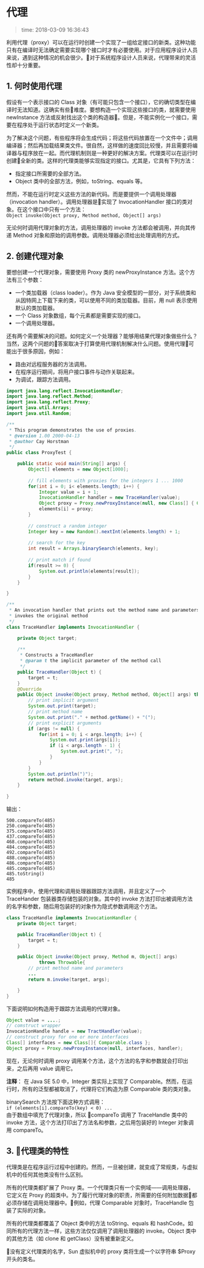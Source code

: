 # 代理
>time: 2018-03-09 16:36:43

利用代理（proxy）可以在运行时创建一个实现了一组给定接口的新类。这种功能只有在编译时无法确定需要实现哪个接口时才有必要使用。对于应用程序设计人员来说，遇到这种情况的机会很少。对于系统程序设计人员来说，代理带来的灵活性却十分重要。

## 1. 何时使用代理
假设有一个表示接口的 Class 对象（有可能只包含一个接口），它的确切类型在编译时无法知道。这确实有些难度。要想构造一个实现这些接口的类，就需要使用 newInstance 方法或反射找出这个类的构造器。但是，不能实例化一个接口，需要在程序处于运行状态时定义一个新类。

为了解决这个问题，有些程序将会生成代码；将这些代码放置在一个文件中；调用编译器；然后再加载结果类文件。很自然，这样做的速度回比较慢，并且需要将编译器与程序放在一起。而代理机制则是一种更好的解决方案。代理类可以在运行时创建全新的类。这样的代理类能够实现指定的接口。尤其是，它具有下列方法：
* 指定接口所需要的全部方法。
* Object 类中的全部方法，例如，toString、equals 等。

然而，不能在运行时定义这些方法的新代码。而是要提供一个调用处理器（invocation handler）。调用处理器是实现了 InvocationHandler 接口的类对象。在这个接口中只有一个方法：  
`Object invoke(Object proxy, Method method, Object[] args)`

无论何时调用代理对象的方法，调用处理器的 invoke 方法都会被调用，并向其传递 Method 对象和原始的调用参数。调用处理器必须给出处理调用的方式。

## 2. 创建代理对象
要想创建一个代理对象，需要使用 Proxy 类的 newProxyInstance 方法。这个方法有三个参数：
* 一个类加载器（class loader）。作为 Java 安全模型的一部分，对于系统类和从因特网上下载下来的类，可以使用不同的类加载器。目前，用 null 表示使用默认的类加载器。
* 一个 Class 对象数组，每个元素都是需要实现的接口。
* 一个调用处理器。

还有两个需要解决的问题。如何定义一个处理器？能够用结果代理对象做些什么？当然，这两个问题的答案取决于打算使用代理机制解决什么问题。使用代理可能出于很多原因，例如：
* 路由对远程服务器的方法调用。
* 在程序运行期间，将用户接口事件与动作关联起来。
* 为调试，跟踪方法调用。

```java
import java.lang.reflect.InvocationHandler;
import java.lang.reflect.Method;
import java.lang.reflect.Proxy;
import java.util.Arrays;
import java.util.Random;

/**
 * This program demonstrates the use of proxies.
 * @version 1.00 2000-04-13
 * @author Cay Horstman
 */
public class ProxyTest {

    public static void main(String[] args) {
        Object[] elements = new Object[1000];
        
        // fill elements with proxies for the integers 1 ... 1000
        for(int i = 0; i< elements.length; i++) {
            Integer value = i + 1;
            InvocationHandler handler = new TraceHandler(value);
            Object proxy = Proxy.newProxyInstance(null, new Class[] { Comparable.class }, handler);
            elements[i] = proxy;
        }
        
        // construct a random integer
        Integer key = new Random().nextInt(elements.length) + 1;
        
        // search for the key
        int result = Arrays.binarySearch(elements, key);
        
        // print match if found
        if(result >= 0) {
            System.out.println(elements[result]);
        }
    }

}

/**
 * An invocation handler that prints out the method name and parameters, then
 * invokes the original method
 */
class TraceHandler implements InvocationHandler {

    private Object target;
    
    /**
     * Constructs a TraceHandler
     * @param t the implicit parameter of the method call
     */
    public TraceHandler(Object t) {
        target = t;
    }
    @Override
    public Object invoke(Object proxy, Method method, Object[] args) throws Throwable {
        // print implicit argument
        System.out.print(target);
        // print method name
        System.out.print("." + method.getName() + "(");
        // print explicit arguments
        if (args != null) {
            for(int i = 0; i < args.length; i++) {
                System.out.print(args[i]);
                if (i < args.length - 1) {
                    System.out.print(", ");
                }
            }
        }
        System.out.println(")");
        return method.invoke(target, args);
    }
    
}
```
输出：
```
500.compareTo(485)
250.compareTo(485)
375.compareTo(485)
437.compareTo(485)
468.compareTo(485)
484.compareTo(485)
492.compareTo(485)
488.compareTo(485)
486.compareTo(485)
485.compareTo(485)
485.toString()
485
```

实例程序中，使用代理和调用处理器跟踪方法调用，并且定义了一个 TraceHander 包装器类存储包装的对象。其中的 invoke 方法打印出被调用方法的名字和参数，随后用包装好的对象作为隐式参数调用这个方法。
```java
class TraceHandle implements InvocationHandler {
    private Object target;

    public TraceHandler(Object t) {
        target = t;
    }

    public Object invoke(Object proxy, Method m, Object[] args) 
            throws Throwable{
        // print method name and parameters
        ...
        return m.invoke(target, args);

    }
}
```
下面说明如何构造用于跟踪方法调用的代理对象。
```java
Object value = ....;
// comstruct wrapper
InvocationHandle handle = new TractHandler(value);
// construct proxy for one or more interfaces
Class[] interfaces = new Class[]{ Comparable.class };
Object proxy = Proxy.newProxyInstance(null, interfaces, handler);
```
现在，无论何时调用 proxy 调用某个方法，这个方法的名字和参数就会打印出来，之后再用 value 调用它。

**注释**： 在 Java SE 5.0 中，Integer 类实际上实现了 Comparable<Integer>。然而，在运行时，所有的泛型都被取消了，代理将它们构造为原 Comparable 类的类对象。

binarySearch 方法按下面这种方式调用：  
`if (elements[i].compareTo(key) < 0) ...`  
由于数组中填充了代理对象，所以 compareTo 调用了 TraceHandle 类中的 invoke 方法，这个方法打印出了方法名和参数，之后用包装好的 Integer 对象调用 compareTo。

## 3. 代理类的特性

代理类是在程序运行过程中创建的。然而，一旦被创建，就变成了常规类，与虚拟机中的任何其他类没有什么区别。

所有的代理类都扩展了 Proxy 类。一个代理类只有一个实例域——调用处理器，它定义在 Proxy 的超类中。为了履行代理对象的职责，所需要的任何附加数据都必须存储在调用处理器中。例如，代理 Comparable 对象时，TraceHandle 包装了实际的对象。

所有的代理类都覆盖了 Object 类中的方法 toString、equals 和 hashCode。如同所有的代理方法一样，这些方法仅仅调用了调用处理器的 invoke。Object 类中的其他方法（如 clone 和 getClass）没有被重新定义。

没有定义代理类的名字，Sun 虚拟机中的 proxy 类将生成一个以字符串 $Proxy 开头的类名。 